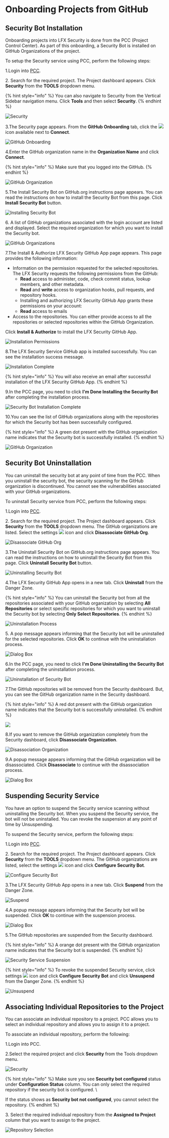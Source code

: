 # Onboarding Projects from GitHub

## Security Bot Installation <a href="#security-bot-installation" id="security-bot-installation"></a>

Onboarding projects into LFX Security is done from the PCC (Project Control Center). As part of this onboarding, a Security Bot is installed on GitHub Organizations of the project.

To setup the Security service using PCC, perform the following steps:

1.Login into [PCC](https://projectadmin.lfx.linuxfoundation.org).

2\. Search for the required project. The Project dashboard appears. Click **Security** from the **TOOLS** dropdown menu.

{% hint style="info" %}
You can also navigate to Security from the Vertical Sidebar navigation menu. Click **Tools** and then select **Security**.
{% endhint %}

![Security](https://gblobscdn.gitbook.com/assets%2F-MCG-Km6\_RcGyUVKsLIx%2F-Md\_ivAMZ2h7xOPMQ1bm%2F-Md\_mIFlNU7OimypntPn%2FDash.png?alt=media\&token=9330c513-4ef2-44ef-bb59-a4bd0970f8d3)

3.The Security page appears. From the **GitHub Onboarding** tab, click the ![](<../../../.gitbook/assets/icon (1).png>) icon available next to **Connect**.

![GitHub Onboarding](<../../../.gitbook/assets/github (1).png>)

4.Enter the GitHub organization name in the **Organization Name** and click **Connect**.

{% hint style="info" %}
Make sure that you logged into the GitHub.
{% endhint %}

![GitHub Organization](https://gblobscdn.gitbook.com/assets%2F-MCG-Km6\_RcGyUVKsLIx%2F-Md\_mOyIwS7BfDv1FdCc%2F-Md\_yXHWG4O7-HtqIzz5%2FConn.png?alt=media\&token=78832048-9ba6-45d4-979c-aa1d453aac7a)

5.The Install Security Bot on GitHub.org instructions page appears. You can read the instructions on how to install the Security Bot from this page. Click **Install Security Bot** button.

![Installing Security Bot](https://gblobscdn.gitbook.com/assets%2F-MCG-Km6\_RcGyUVKsLIx%2F-Md\_mOyIwS7BfDv1FdCc%2F-Md\_zFZbK923mmbZQJB0%2FInstructions%20.png?alt=media\&token=60735f71-3f39-4d22-8583-1a64f7835d80)

6\. A list of GitHub organizations associated with the login account are listed and displayed. Select the required organization for which you want to install the Security bot.

![GitHub Organizations](https://gblobscdn.gitbook.com/assets%2F-MCG-Km6\_RcGyUVKsLIx%2F-Md\_mOyIwS7BfDv1FdCc%2F-Mda-O7Icw1gTvpJ6KPN%2FList.png?alt=media\&token=607604ff-a16b-43d2-a849-6600b42a55df)

7.The Install & Authorize LFX Security GitHub App page appears. This page provides the following information:

* Information on the permission requested for the selected repositories. The LFX Security requests the following permissions from the GitHub:
  * **Read** access to administer, code, check commit status, lookup members, and other metadata.
  * **Read** and **write** access to organization hooks, pull requests, and repository hooks.
  * Installing and authorizing LFX Security GitHub App grants these permissions on your account:
  * **Read** access to emails
* Access to the repositories. You can either provide access to all the repositories or selected repositories within the GitHub Organization.

Click **Install & Authorize** to install the LFX Security GitHub App.

![Installation Permissions](https://gblobscdn.gitbook.com/assets%2F-MCG-Km6\_RcGyUVKsLIx%2F-Mda-VDpqAUlhN8R8l0O%2F-Mda0Y05c0Cd9uERFvr\_%2FInstall.png?alt=media\&token=f96cedc0-9617-4673-8b23-edf297039fc5)

8.The LFX Security Service GitHub app is installed successfully. You can see the installation success message.

![Installation Complete](https://gblobscdn.gitbook.com/assets%2F-MCG-Km6\_RcGyUVKsLIx%2F-Mb54\_KofyumI-UB7Wl7%2F-Mb57cBro\_UemLOIw-T9%2FSuccess.png?alt=media\&token=852f8d1c-1abf-40c3-9a87-cfd27b4772ee)

{% hint style="info" %}
You will also receive an email after successful installation of the LFX Security GitHub App.
{% endhint %}

9.In the PCC page, you need to click **I'm Done Installing the Security Bot** after completing the installation process.

![Security Bot Installation Complete](https://gblobscdn.gitbook.com/assets%2F-MCG-Km6\_RcGyUVKsLIx%2F-Mda1J-8wCyl01h8FL5W%2F-Mda1pvwhmetx23dDFqg%2FDone.png?alt=media\&token=0ed8c719-b2b7-4ddb-929a-21ff7b7f30aa)

10.You can see the list of GitHub organizations along with the repositories for which the Security bot has been successfully configured.

{% hint style="info" %}
A green dot present with the GitHub organization name indicates that the Security bot is successfully installed.
{% endhint %}

![GitHub Organization](https://gblobscdn.gitbook.com/assets%2F-MCG-Km6\_RcGyUVKsLIx%2F-Mda1J-8wCyl01h8FL5W%2F-Mda314iwtsBVKz0r-dW%2FGithub%20-%20Copy.png?alt=media\&token=fa8bd9e0-71b0-4c9a-aea9-5584ac639dbd)

## Security Bot Uninstallation <a href="#security-bot-uninstallation" id="security-bot-uninstallation"></a>

You can uninstall the security bot at any point of time from the PCC. When you uninstall the security bot, the security scanning for the GitHub organization is discontinued. You cannot see the vulnerabilities associated with your GitHub organizations.

To uninstall Security service from PCC, perform the following steps:

1.Login into [PCC](https://projectadmin.lfx.linuxfoundation.org).

2\. Search for the required project. The Project dashboard appears. Click **Security** from the **TOOLS** dropdown menu. The GitHub organizations are listed. Select the settings ![](https://firebasestorage.googleapis.com/v0/b/gitbook-28427.appspot.com/o/assets%2F-MCG-Km6\_RcGyUVKsLIx%2F-Mda365nvB-pYuIRy-C-%2F-Mda6J3cFJ46Jm-7DZGL%2FSetting%20.png?alt=media\&token=31867e54-5c98-4262-94fa-b1938c2972fd) icon and click **Disassociate GitHub Org**.

![Disassociate GitHub Org](https://gblobscdn.gitbook.com/assets%2F-MCG-Km6\_RcGyUVKsLIx%2F-Mda365nvB-pYuIRy-C-%2F-Mda6YqKDezwn0S201M0%2FUninstall.png?alt=media\&token=63d471ca-dd3b-4a5c-9627-117a08e7cec0)

3.The Uninstall Security Bot on GitHub.org instructions page appears. You can read the instructions on how to uninstall the Security Bot from this page. Click **Uninstall Security Bot** button.

![Uninstalling Security Bot](https://gblobscdn.gitbook.com/assets%2F-MCG-Km6\_RcGyUVKsLIx%2F-Mda365nvB-pYuIRy-C-%2F-Mda7C8dm1PC7eQpYypM%2FUninstall%20Instructions%20.png?alt=media\&token=8ffdef7f-443c-4729-a72d-b8d63469bd17)

4.The LFX Security GitHub App opens in a new tab. Click **Uninstall** from the Danger Zone.

{% hint style="info" %}
You can uninstall the Security bot from all the repositories associated with your GitHub organization by selecting **All Repositories** or select specific repositories for which you want to uninstall the Security bot by selecting **Only Select Repositories**.
{% endhint %}

![Uninstallation Process](https://gblobscdn.gitbook.com/assets%2F-MCG-Km6\_RcGyUVKsLIx%2F-Mda365nvB-pYuIRy-C-%2F-Mda8yYyOkeakZiTQBbw%2FUninstall%20Process.png?alt=media\&token=db38475e-c3a4-4e85-a81c-b467f099fa69)

5\. A pop message appears informing that the Security bot will be uninstalled for the selected repositories. Click **OK** to continue with the uninstallation process.

![Dialog Box](https://gblobscdn.gitbook.com/assets%2F-MCG-Km6\_RcGyUVKsLIx%2F-Mda365nvB-pYuIRy-C-%2F-Mda9c2h\_NFtiXZbQZnV%2FDialog%20.png?alt=media\&token=73499c42-994c-4cac-9250-d6432041ebbb)

6.In the PCC page, you need to click **I'm Done Uninstalling the Security Bot** after completing the uninstallation process.

![Uninstallation of Security Bot](https://gblobscdn.gitbook.com/assets%2F-MCG-Km6\_RcGyUVKsLIx%2F-Mda365nvB-pYuIRy-C-%2F-MdaAU0-V1hR1xBVSuoO%2FDone%20unistallation.png?alt=media\&token=08d524b0-f241-4150-9844-8f64cf60d5d3)

7.The GitHub repositories will be removed from the Security dashboard. But, you can see the GitHub organization name in the Security dashboard.

{% hint style="info" %}
A red dot present with the GitHub organization name indicates that the Security bot is successfully uninstalled.
{% endhint %}

![](https://gblobscdn.gitbook.com/assets%2F-MCG-Km6\_RcGyUVKsLIx%2F-MdaFPJcXjqEQwnynKZe%2F-MdaGXG0vEiuFgg7zy4q%2FDisaa.png?alt=media\&token=fbe479b1-b132-4eaf-a8b5-8b1e2c51fe1e)

8.If you want to remove the GitHub organization completely from the Security dashboard, click **Disassociate Organization**.

![Disassociation Organization](https://gblobscdn.gitbook.com/assets%2F-MCG-Km6\_RcGyUVKsLIx%2F-MdaFPJcXjqEQwnynKZe%2F-MdaHjpokpWvFrsnCRn6%2FDisaa1.png?alt=media\&token=092d6bf3-5281-498a-a734-7684abe0a148)

9.A popup message appears informing that the GitHub organization will be disassociated. Click **Disassociate** to continue with the disassociation process.

![Dialog Box](https://gblobscdn.gitbook.com/assets%2F-MCG-Km6\_RcGyUVKsLIx%2F-MdaFPJcXjqEQwnynKZe%2F-MdaHyRNc2eJqvR49-5m%2FDiss%20Dial.png?alt=media\&token=0a3eba88-dd48-4f75-b55a-7b5bdc9d468b)

## Suspending Security Service <a href="#suspending-security-service" id="suspending-security-service"></a>

You have an option to suspend the Security service scanning without uninstalling the Security bot. When you suspend the Security service, the bot will not be uninstalled. You can revoke the suspension at any point of time by Unsuspending.

To suspend the Security service, perform the following steps:

1.Login into [PCC](https://projectadmin.lfx.linuxfoundation.org).

2\. Search for the required project. The Project dashboard appears. Click **Security** from the **TOOLS** dropdown menu. The GitHub organizations are listed, select the settings ![](https://firebasestorage.googleapis.com/v0/b/gitbook-28427.appspot.com/o/assets%2F-MCG-Km6\_RcGyUVKsLIx%2F-Mda365nvB-pYuIRy-C-%2F-Mda6J3cFJ46Jm-7DZGL%2FSetting%20.png?alt=media\&token=31867e54-5c98-4262-94fa-b1938c2972fd) icon and click **Configure Security Bot**.

![Configure Security Bot](https://gblobscdn.gitbook.com/assets%2F-MCG-Km6\_RcGyUVKsLIx%2F-Mdw7VO3TEQTCP-g3IBS%2F-MdwAAWR5sehaVt4iyyb%2FCng.png?alt=media\&token=fe706d44-44ec-4b46-bd22-98b69abccd88)

3.The LFX Security GitHub App opens in a new tab. Click **Suspend** from the Danger Zone.

![Suspend](https://gblobscdn.gitbook.com/assets%2F-MCG-Km6\_RcGyUVKsLIx%2F-Mdw7VO3TEQTCP-g3IBS%2F-MdwA\_xq6S3gHfNE0GZ6%2FSuspend.png?alt=media\&token=8c47c8d3-8d92-426b-b522-b655efa24b52)

4.A popup message appears informing that the Security bot will be suspended. Click **OK** to continue with the suspension process.

![Dialog Box](https://gblobscdn.gitbook.com/assets%2F-MCG-Km6\_RcGyUVKsLIx%2F-Mdw7VO3TEQTCP-g3IBS%2F-MdwB0m5fT4bW017P0Mb%2FSus\_dailog.png?alt=media\&token=ecc1c0b7-caee-40e6-b883-fa691373fd67)

5.The GitHub repositories are suspended from the Security dashboard.

{% hint style="info" %}
A orange dot present with the GitHub organization name indicates that the Security bot is suspended.
{% endhint %}

![Security Service Suspension](https://gblobscdn.gitbook.com/assets%2F-MCG-Km6\_RcGyUVKsLIx%2F-Mdw7VO3TEQTCP-g3IBS%2F-MdwBk1mbPFfwWLx5Fpi%2FSuspened\_dash.png?alt=media\&token=143bab57-7328-42f4-a685-bcfccc363a92)

{% hint style="info" %}
To revoke the suspended Security service, click settings ![](https://firebasestorage.googleapis.com/v0/b/gitbook-28427.appspot.com/o/assets%2F-MCG-Km6\_RcGyUVKsLIx%2F-Mda365nvB-pYuIRy-C-%2F-Mda6J3cFJ46Jm-7DZGL%2FSetting%20.png?alt=media\&token=31867e54-5c98-4262-94fa-b1938c2972fd) icon and click **Configure Security Bot** and click **Unsuspend** from the Danger Zone.
{% endhint %}

![Unsuspend](https://gblobscdn.gitbook.com/assets%2F-MCG-Km6\_RcGyUVKsLIx%2F-MdwC24qZowncgFnTF9D%2F-MdwDBXMoede-dDXiOX0%2FUnsuspend.png?alt=media\&token=f41d5533-57c8-4c00-818d-7d0a8f81f643)

## Associating Individual Repositories to the Project

You can associate an individual repository to a project. PCC allows you to select an individual repository and allows you to assign it to a project.

To associate an individual repository, perform the following:

1.Login into PCC.

2.Select the required project and click **Security** from the Tools dropdown menu.

![Security](../../../.gitbook/assets/Sec.png)

{% hint style="info" %}
Make sure you see **Security bot configured** status under **Configuration Status** column. You can only select the required repository if the security bot is configured. \\

If the status shows as **Security bot not configured**, you cannot select the repository.
{% endhint %}

3\. Select the required individual repository from the **Assigned to Project** column that you want to assign to the project.

![Repository Selection](<../../../.gitbook/assets/Select Sec.png>)
